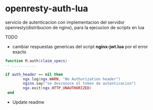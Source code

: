 # openresty-auth-lua
servicio de autenticacion con  implementacion del servidor openresty(distribucion de nginx), para la ejecucion de scripts en lua

TODO


- cambiar respuestas genericas del script **nginx-jwt.lua** por el error exacto 

```lua
function M.auth(claim_specs)
-- ...........

if auth_header == nil then
        ngx.log(ngx.WARN, "No Authorization header")
        nginx.say("se desconoce el token de autenticacion")
        ngx.exit(ngx.HTTP_UNAUTHORIZED)
 end

```


- Update readme

